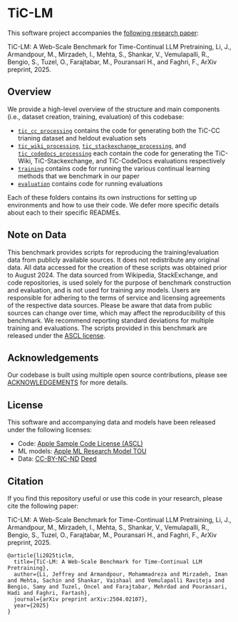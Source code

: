 # TiC-LM

This software project accompanies the [following research paper](https://arxiv.org/abs/2504.02107):

TiC-LM: A Web-Scale Benchmark for Time-Continual LLM Pretraining, Li, J., Armandpour, M., Mirzadeh, I., Mehta, S., Shankar, V., Vemulapalli, R., Bengio, S., Tuzel, O., Farajtabar, M., Pouransari H., and Faghri, F., ArXiv preprint, 2025.

## Overview

We provide a high-level overview of the structure and main components (i.e., dataset creation, training, evaluation) of this codebase:
- [`tic_cc_processing`](tic_cc_processing/) contains the code for generating both the TiC-CC trianing dataset and heldout evaluation sets
- [`tic_wiki_processing`](tic_wiki_processing/), [`tic_stackexchange_processing`](tic_stackexchange_proecssing/), and [`tic_codedocs_processing`](tic_codedocs_processing/) each contain the code for generating the TiC-Wiki, TiC-Stackexchange, and TiC-CodeDocs evaluations respectively
- [`training`](training/) contains code for running the various continual learning methods that we benchmark in our paper
- [`evaluation`](evaluation/) contains code for running evaluations

Each of these folders contains its own instructions for setting up environments and how to use their code. We defer more specific details about each to their specific READMEs.

## Note on Data

This benchmark provides scripts for reproducing the training/evaluation data from publicly available sources. It does not redistribute any original data. All data accessed for the creation of these scripts was obtained prior to August 2024. The data sourced from Wikipedia, StackExchange, and code repositories, is used solely for the purpose of benchmark construction and evaluation, and is not used for training any models. Users are responsible for adhering to the terms of service and licensing agreements of the respective data sources. Please be aware that data from public sources can change over time, which may affect the reproducibility of this benchmark. We recommend reporting standard deviations for multiple training and evaluations. The scripts provided in this benchmark are released under the [ASCL license](./LICENSE).

## Acknowledgements
Our codebase is built using multiple open source contributions, please see [ACKNOWLEDGEMENTS](ACKNOWLEDGEMENTS) for more details. 

## License

This software and accompanying data and models have been released under the 
following licenses:
- Code: [Apple Sample Code License (ASCL)](./LICENSE)
- ML models: [Apple ML Research Model TOU](./LICENSE_MODELS)
- Data: [CC-BY-NC-ND](./LICENSE_DATA) [Deed](https://creativecommons.org/licenses/by-nc-nd/4.0/)

## Citation

If you find this repository useful or use this code in your research, please cite the following paper:

TiC-LM: A Web-Scale Benchmark for Time-Continual LLM Pretraining, Li, J., Armandpour, M., Mirzadeh, I., Mehta, S., Shankar, V., Vemulapalli, R., Bengio, S., Tuzel, O., Farajtabar, M., Pouransari H., and Faghri, F., ArXiv preprint, 2025.

```
@article{li2025ticlm,
  title={TiC-LM: A Web-Scale Benchmark for Time-Continual LLM Pretraining},
  author={Li, Jeffrey and Armandpour, Mohammadreza and Mirzadeh, Iman and Mehta, Sachin and Shankar, Vaishaal and Vemulapalli Raviteja and Bengio, Samy and Tuzel, Oncel and Farajtabar, Mehrdad and Pouransari, Hadi and Faghri, Fartash},
  journal={arXiv preprint arXiv:2504.02107},
  year={2025}
}
```
